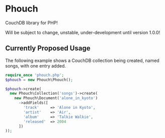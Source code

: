 Phouch
======

CouchDB library for PHP!

Will be subject to change, unstable, under-development until version 1.0.0!

## Currently Proposed Usage

The following example shows a CouchDB collection being created, named songs, with one entry added.

```php
require_once 'phouch.php';
$phouch = new Phouch\Phouch();

$phouch->create(
  new Phouch\Collection('songs')->create(
    new Phouch\Document('alone_in_kyoto')
      ->addFields([
        'track'     => 'Alone in Kyoto',
        'artist'    => 'Air',
        'album'     => 'Talkie Walkie',
        'released'  => 2004
      ])
));
```
